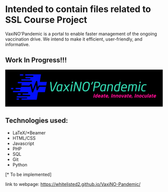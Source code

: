# Intended to contain files related to SSL Course Project
VaxiNO'Pandemic is a portal to enable faster management of the ongoing vaccination drive.
We intend to make it efficient, user-friendly, and informative.

## Work In Progress!!!
![Logo Image](/images/dark_logo.png)

## Technologies used:
- LaTeX/\*Beamer
- HTML/CSS
- Javascript
- PHP
- SQL
- Git
- Python

[\* To be implemented]

link to webpage: https://whitelisted2.github.io/VaxiNO-Pandemic/ 
